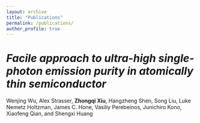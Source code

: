 ```yaml
---
layout: archive
title: "Publications"
permalink: /publications/
author_profile: true
---
```



_Facile approach to ultra-high single-photon emission purity in atomically thin semiconductor_
======
Wenjing Wu, Alex Strasser, **Zhongqi Xiu**, Hangzheng Shen, Song Liu, Luke Nemetz
Holtzman, James C. Hone, Vasiliy Perebeinos, Junichiro Kono, Xiaofeng Qian,
and Shengxi Huang